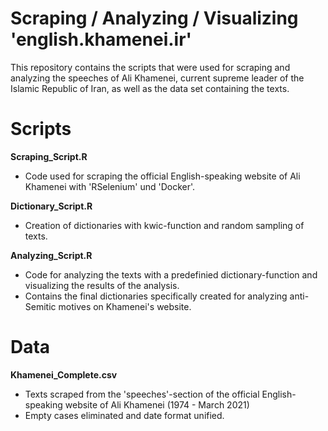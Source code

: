 # Scraping / Analyzing / Visualizing 'english.khamenei.ir'

This repository contains the scripts that were used for scraping and analyzing the speeches of 
Ali Khamenei, current supreme leader of the Islamic Republic of Iran, as well as the data set
containing the texts.

# Scripts
**Scraping_Script.R**
- Code used for scraping the official English-speaking website of Ali Khamenei with 'RSelenium' und 'Docker'.

**Dictionary_Script.R**
- Creation of dictionaries with kwic-function and random sampling of texts.

**Analyzing_Script.R**
- Code for analyzing the texts with a predefinied dictionary-function and visualizing the results of the analysis.
- Contains the final dictionaries specifically created for analyzing anti-Semitic motives on Khamenei's website.
  
# Data
**Khamenei_Complete.csv**
- Texts scraped from the 'speeches'-section of the official English-speaking website of Ali Khamenei (1974 - March 2021)
- Empty cases eliminated and date format unified.
